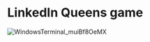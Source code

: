 # LinkedIn Queens game
![WindowsTerminal_muiBf8OeMX](https://github.com/user-attachments/assets/788d046a-2fa4-4bdd-bec3-d7b6a9c911e7)
